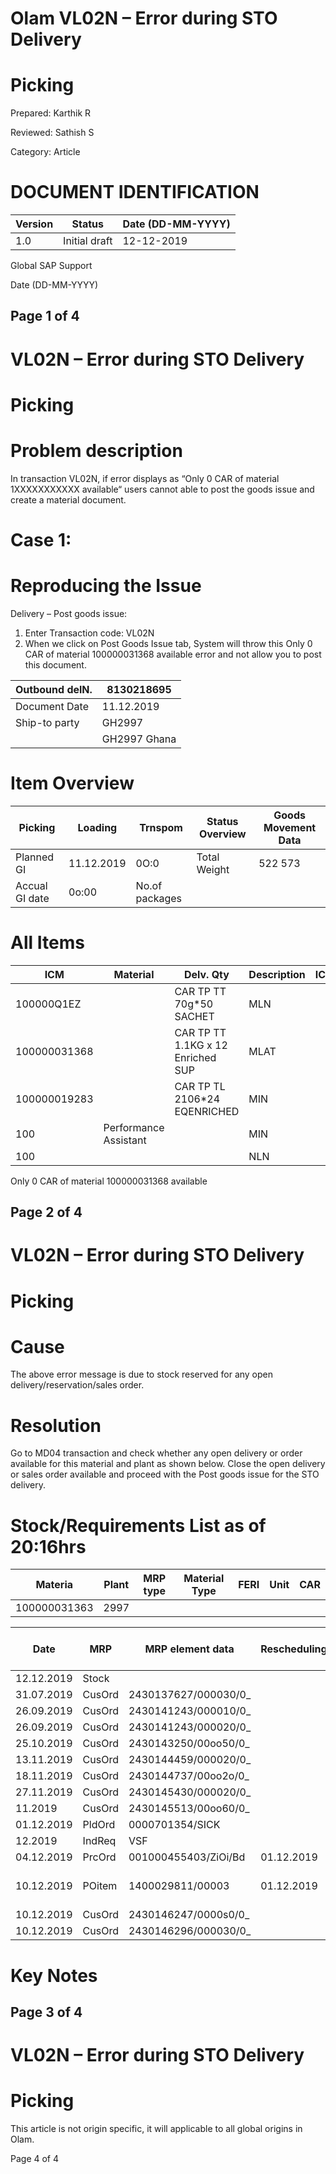 # Olam VL02N – Error during STO Delivery

# Picking

Prepared: Karthik R

Reviewed: Sathish S

Category: Article

# DOCUMENT IDENTIFICATION

|Version|Status|Date (DD-MM-YYYY)|
|---|---|---|
|1.0|Initial draft|12-12-2019|

Global SAP Support

Date (DD-MM-YYYY)

Page 1 of 4
---
# VL02N – Error during STO Delivery

# Picking

# Problem description

In transaction VL02N, if error displays as “Only 0 CAR of material 1XXXXXXXXXXX available“ users cannot able to post the goods issue and create a material document.

# Case 1:

# Reproducing the Issue

Delivery – Post goods issue:

1. Enter Transaction code: VL02N
2. When we click on Post Goods Issue tab, System will throw this Only 0 CAR of material 100000031368 available error and not allow you to post this document.

|Outbound delN.|8130218695|
|---|---|
|Document Date|11.12.2019|
|Ship-to party|GH2997|
| |GH2997 Ghana|

# Item Overview

|Picking|Loading|Trnspom|Status Overview|Goods Movement Data|
|---|---|---|---|---|
|Planned GI|11.12.2019|0O:0|Total Weight|522 573|
|Accual GI date|0o:00|No.of packages| | |

# All Items

|ICM|Material|Delv. Qty|Description|ICa|Batch|
|---|---|---|---|---|---|
|100000Q1EZ| |CAR TP TT 70g*50 SACHET|MLN| | |
|100000031368| |CAR TP TT 1.1KG x 12 Enriched SUP|MLAT| | |
|100000019283| |CAR TP TL 2106*24 EQENRICHED|MIN| | |
|100|Performance Assistant| |MIN| | |
|100| | |NLN| | |

Only 0 CAR of material 100000031368 available

Page 2 of 4
---
# VL02N – Error during STO Delivery

# Picking

# Cause

The above error message is due to stock reserved for any open delivery/reservation/sales order.

# Resolution

Go to MD04 transaction and check whether any open delivery or order available for this material and plant as shown below. Close the open delivery or sales order available and proceed with the Post goods issue for the STO delivery.

# Stock/Requirements List as of 20:16hrs

|Materia|Plant|MRP type|Material Type|FERI|Unit|CAR|
|---|---|---|---|---|---|---|
|100000031363|2997| | | | | |

|Date|MRP|MRP element data|Rescheduling|Receipt Regmt|Available Qty|Stc .. Pr.. Su:. Iss ..St ..| |
|---|---|---|---|---|---|---|---|
|12.12.2019|Stock| | | |14,014.140| | |
|31.07.2019|CusOrd|2430137627/000030/0_| | | |Fe02| |
|26.09.2019|CusOrd|2430141243/000010/0_| | |730-|FE02| |
|26.09.2019|CusOrd|2430141243/000020/0_| | | |Fe02| |
|25.10.2019|CusOrd|2430143250/00oo50/0_| | | |FE02| |
|13.11.2019|CusOrd|2430144459/000020/0_| | | | | |
|18.11.2019|CusOrd|2430144737/00oo2o/0_| | |15 _|Fe02| |
|27.11.2019|CusOrd|2430145430/000020/0_| | |15 _-| | |
|11.2019|CusOrd|2430145513/00oo60/0_| | |45 -|FC02| |
|01.12.2019|PldOrd|0000701354/SICK| |758|23,772.140|Q001| |
|12.2019|IndReq|VSF| |51,200-|27,427.860-| | |
|04.12.2019|PrcOrd|001000455403/ZiOi/Bd|01.12.2019|10|20,691|6,736.860-|Q001|
|10.12.2019|POitem|1400029811/00003|01.12.2019|10|300|5,936.860_|2997 FG02 FGsS|
|10.12.2019|CusOrd|2430146247/0000s0/0_| | | |FG04| |
|10.12.2019|CusOrd|2430146296/000030/0_| | | |VO15| |

# Key Notes

Page 3 of 4
---
# VL02N – Error during STO Delivery

# Picking

This article is not origin specific, it will applicable to all global origins in Olam.

Page 4 of 4